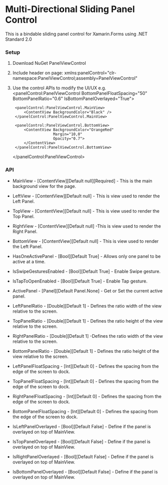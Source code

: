 # Multi-Directional Sliding Panel Control 

This is a bindable sliding panel control for Xamarin.Forms using .NET Standard 2.0

### Setup
1. Download NuGet PanelViewControl
2. Include header on page: xmlns:panelControl="clr-namespace:PanelViewControl;assembly=PanelViewControl"
3. Use the control APIs to modify the UI/UX
  e.g.
      <panelControl:PanelViewControl BottomPanelFloatSpacing="50"
                                   BottomPanelRatio="0.6"
                                   IsBottomPanelOverlayed="True">

        <panelControl:PanelViewControl.MainView>
            <ContentView BackgroundColor="Black" />
        </panelControl:PanelViewControl.MainView>

        <panelControl:PanelViewControl.BottomView>
            <ContentView BackgroundColor="OrangeRed"
                         Margin="10,0"
                         Opacity="0.7">
            </ContentView>
        </panelControl:PanelViewControl.BottomView>
    </panelControl:PanelViewControl>
    

### API
* MainView - [ContentView][Default null][Required] -  This is the main background view for the page.
* LeftView - [ContentView][Default null] - This is view used to render the Left Panel.
* TopView - [ContentView][Default null] - This is view used to render the Top Panel.
* RightView - [ContentView][Default null] -This is view used to render the Right Panel.
* BottomView - [ContentView][Default null] - This is view used to render the Left Panel.

* HasOneActivePanel - [Bool][Default True] - Allows only one panel to be active at a time.
* IsSwipeGesturesEnabled - [Bool][Default True] - Enable Swipe gesture.
* IsTapToOpenEnabled - [Bool][Default True] - Enable Tap gesture.
* ActivePanel - [Panel][Default Panel.None] - Get or Set the current active panel. 

* LeftPanelRatio - [Double][Default 1] - Defines the ratio width of the view relative to the screen.
* TopPanelRatio - [Double][Default 1]  - Defines the ratio height of the view relative to the screen.
* RightPanelRatio - [Double][Default 1]  -Defines the ratio width of the view relative to the screen.
* BottomPanelRatio - [Double][Default 1] - Defines the ratio height of the view relative to the screen.

* LeftPanelFloatSpacing - [Int][Default 0]  - Defines the spacing from the edge of the screen to dock.
* TopPanelFloatSpacing - [Int][Default 0] - Defines the spacing from the edge of the screen to dock.
* RightPanelFloatSpacing - [Int][Default 0] - Defines the spacing from the edge of the screen to dock.
* BottomPanelFloatSpacing - [Int][Default 0] - Defines the spacing from the edge of the screen to dock.

* IsLeftPanelOverlayed - [Bool][Default False] - Define if the panel is overlayed on top of MainView.
* IsTopPanelOverlayed - [Bool][Default False] - Define if the panel is overlayed on top of MainView.
* IsRightPanelOverlayed - [Bool][Default False] - Define if the panel is overlayed on top of MainView.
* IsBottomPanelOverlayed - [Bool][Default False] - Define if the panel is overlayed on top of MainView.

